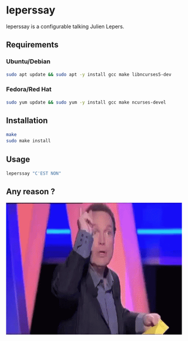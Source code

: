 # leperssay
leperssay is a configurable talking Julien Lepers.

## Requirements

### Ubuntu/Debian

```bash
sudo apt update && sudo apt -y install gcc make libncurses5-dev
```

### Fedora/Red Hat

```bash
sudo yum update && sudo yum -y install gcc make ncurses-devel
```

## Installation

```bash
make
sudo make install
```

## Usage

```bash
leperssay "C'EST NON"
```

## Any reason ?

<img src="https://github.com/TheRaccoon00/leperssay/blob/main/lepers.gif" width="480">

